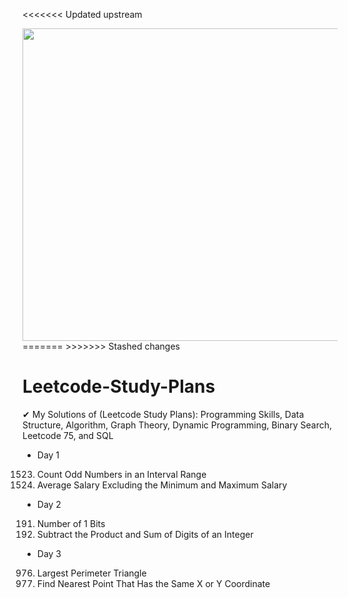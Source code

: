 <<<<<<< Updated upstream
<div algin="center">
  <img width=1000 height=500 src="https://user-images.githubusercontent.com/64151841/175795094-1bbfb3aa-40d4-4e49-8e04-9ab82892fb09.png">
</div>
=======
>>>>>>> Stashed changes

# Leetcode-Study-Plans
✔ My Solutions of (Leetcode Study Plans): Programming Skills, Data Structure, Algorithm, Graph Theory, Dynamic Programming, Binary Search, Leetcode 75, and SQL

- Day 1
1523. Count Odd Numbers in an Interval Range
1491. Average Salary Excluding the Minimum and Maximum Salary
- Day 2
191. Number of 1 Bits
1281. Subtract the Product and Sum of Digits of an Integer
- Day 3
976. Largest Perimeter Triangle
1779. Find Nearest Point That Has the Same X or Y Coordinate